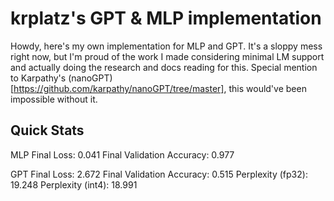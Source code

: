 # krplatz's GPT & MLP implementation

Howdy, here's my own implementation for MLP and GPT. It's a sloppy mess right now, but I'm proud of the work I made considering minimal LM support and actually doing the research and docs reading for this. Special mention to Karpathy's (nanoGPT)[https://github.com/karpathy/nanoGPT/tree/master], this would've been impossible without it.

## Quick Stats
MLP
Final Loss: 0.041
Final Validation Accuracy: 0.977

GPT
Final Loss: 2.672
Final Validation Accuracy: 0.515
Perplexity (fp32): 19.248
Perplexity (int4): 18.991
